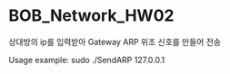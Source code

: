 # BOB_Network_HW02
상대방의 ip를 입력받아 Gateway ARP 위조 신호를 만들어 전송

Usage example: sudo ./SendARP 127.0.0.1
